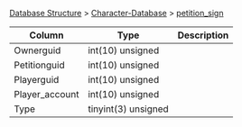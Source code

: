 [Database Structure](Database-Structure) > [Character-Database](Character-Database) > [petition_sign](petition_sign)

Column | Type | Description
--- | --- | ---
Ownerguid | int(10) unsigned | 
Petitionguid | int(10) unsigned | 
Playerguid | int(10) unsigned | 
Player_account | int(10) unsigned | 
Type | tinyint(3) unsigned | 
